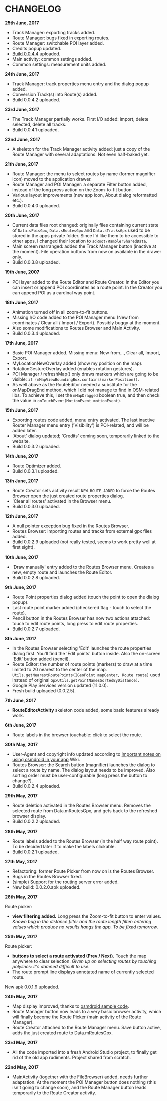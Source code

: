 CHANGELOG
===============
**25th June, 2017**

- Track Manager: exporting tracks added.
- Route Manager: bugs fixed in exporting routes.
- Route Manager: switchable POI layer added.
- Credits popup updated.
- [Build 0.0.4.4](https://github.com/nwg-piotr/RamblerGPXEditor/blob/master/Application/RamblerGPXeditor-release-0.0.4.4.apk?raw=true) uploaded.
- Main activity: common settings added.
- Common settings: measurement units added.

**24th June, 2017**

- Track Manager: track properties menu entry and the dialog popup added.
- Conversion Track(s) into Route(s) added.
- Build 0.0.4.2 uploaded.

**23rd June, 2017**

- The Track Manager partially works. First I/O added: import, delete selected, delete all tracks.
- Build 0.0.4.1 uploaded.

**22nd June, 2017**

- A skeleton for the Track Manager activity added: just a copy of the Route Manager with several
adaptations. Not even half-baked yet. 

**21th June, 2017**

- Route Manager: the menu to select routes by name (former magnifier icon) moved to the application 
drawer.
- Route Manager and POI Manager: a separate Filter button added, instead of the long press action on 
the Zoom-to-fit button.
- Various layout improvements (new app icon, About dialog reformatted etc.). 
- Build 0.0.4.0 uploaded.


**20th June, 2017**

- Current data files root changed: originally files containing current state of `Data.sPoisGpx`, 
`Data.sRoutesGpx` and `Data.sTracksGpx` used to be stored in the apps private folder. Since I'd like 
them to be accessible to other apps,  I changed their location to `sdRoot/RamblerSharedData`.
- Main screen rearranged: added the Track Manager button (inactive at the moment). File operation
buttons from now on available in the drawer only.
- Build 0.0.3.8 uploaded.

**19th June, 2007**

- POI layer added to the Route Editor and Route Creator. In the Editor you can insert or append POI
coordinates as a route point. In the Creator you can append POI as a cardinal way point.

**18th June, 2017**

- Animation turned off in all zoom-to-fit buttons.
- Missing I/O code added to the POI Manager menu (New from coordinates / Clear all / Import / Export).
Possibly buggy at the moment.
- Also some modifications to Routes Browser and Main Activity.
- Build 0.0.3.4 uploaded.


**17th June, 2017**

- Basic POI Manager added. Missing menu: New from..., Clear all, Import, Export.
- MyLocationNewOverlay added (show my position on the map).
- RotationGestureOverlay added (enables rotation gestures).
- POI Manager / refreshMap() only draws markers which are going to be visible: 
`if (mMapViewBoundingBox.contains(markerPosition))`.
- As well above as the RouteEditor needed a substitute for the onMapDragEnd method, which I did not
manage to find in OSM-related libs. To achieve this, I set the `mMapDragged` boolean true, and then
 check the value in `onTouchEvent(MotionEvent motionEvent)`.

**15th June, 2017**

- Exporting routes code added, menu entry activated. The last inactive Router Manager menu entry 
('Visibility') is POI-related, and will be added later.
- 'About' dialog updated; 'Credits' coming soon, temporarily linked to the website.
- Build 0.0.3.2 uploaded.

**14th June, 2017**

- Route Optimizer added.
- Build 0.0.3.1 uploaded.

**13th June, 2017**

- Route Creator sets activity result `NEW_ROUTE_ADDED` to force the Routes Browser open the just created route properties dialog.
- 'Clear all routes' activated in the Browser menu.
- Build 0.0.3.0 uploaded.

**12th June, 2017**

- A null pointer exception bug fixed in the Routes Browser. 
- Routes Browser: importing routes and tracks from external gpx files added.
- Build 0.0.2.9 uploaded (not really tested, seems to work pretty well at first sight).

**10th June, 2017**

- 'Draw manually' entry added to the Routes Browser menu. Creates a new, empty route and launches the Route Editor.
- Build 0.0.2.8 uploaded.

**9th June, 2017**

- Route Point properties dialog added (touch the point to open the dialog popup).
- Last route point marker added (checkered flag - touch to select the route).
- Pencil button in the Routes Browser has now two actions attached: touch to edit route points, long press to edit route properties.
- Build 0.0.2.7 uploaded.

**8th June, 2017**

- In the Routes Browser selecting 'Edit' launches the route properties dialog first. You'll find the 'Edit points' button inside.
Also the on-screen 'Edit' button added (pencil).
- Route Editor: the number of route points (markers) to draw at a time limited to 20 nearest 
to the center of the map. `Utils.getNearestRoutePoints(IGeoPoint mapCenter, Route route)` used instead 
of original `GpxUtils.getPointNamesSortedByDistance)`.
- Google Play Services version updated (11.0.0).
- Fresh build uploaded (0.0.2.5).

**7th June, 2017**

- **RouteEditorActivity** skeleton code added, some basic features already work. 

**6th June, 2017**

- Route labels in the browser touchable: click to select the route.

**30th May, 2017**

- User-Agent and copyright info updated according to [Important notes on using osmdroid in your app](https://github.com/osmdroid/osmdroid/wiki/Important-notes-on-using-osmdroid-in-your-app) Wiki.
- Routes Browser: the Search button (magnifier) launches the dialog to select a route by name. The dialog layout needs to be improved.
Also sorting order must be user-configurable (long press the button to change?).
- Build 0.0.2.4 uploaded.

**29th May, 2017**

- Route deletion activated in the Routes Browser menu. Removes the selected route from Data.mRoutesGpx, and gets back to the refreshed browser display.
- Build 0.0.2.2 uploaded.

**28th May, 2017**

- Route labels added to the Routes Browser (in the half way route point). To be decided later if to make the labels clickable.
- Build 0.0.2.1 uploaded.


**27th May, 2017**

- Refactoring: former Route Picker from now on is the Routes Browser.
- Bugs in the Routes Browser fixed.
- (simple) Support for the routing server error added.
- New build: 0.0.2.0.apk uploaded.

**26th May, 2017**

Route picker:
- **view filtering added.** Long press the Zoom-to-fit button to enter values. *Known bug in the distance filter and the route length filter: 
entering values which produce no results hangs the app. To be fixed tomorrow.*

**25th May, 2017**

Route picker: 
- **buttons to select a route activated (Prev / Next).** Touch the map anywhere to clear selection. *Given up on selecting routes by touching polylines: it's damned difficult to use.*
- The route prompt line displays annotated name of currently selected route.

New apk 0.0.1.9 uploaded.

**24th May, 2017**
- Map display improved, thanks to [osmdroid sample code](https://github.com/osmdroid/osmdroid/tree/master/OpenStreetMapViewer).
- Route Manager button now leads to a very basic browser activity, which will finally become the Route Picker (main activity of the Route Manager).
- Route Creator attached to the Route Manager menu. Save button active, adds the just created route to Data.mRoutesGpx.

**23rd May, 2017**

- All the code imported into a fresh Android Studio project, to finally get rid of the old app rudiments. Project shared from scratch.

**22nd May, 2017**

- MainActivity (together with the FileBrowser) added, needs further adaptation. At the moment the POI Manager button does nothing (this isn't going to change soon), and the Route Manager button leads temporarily to the Route Creator activity.